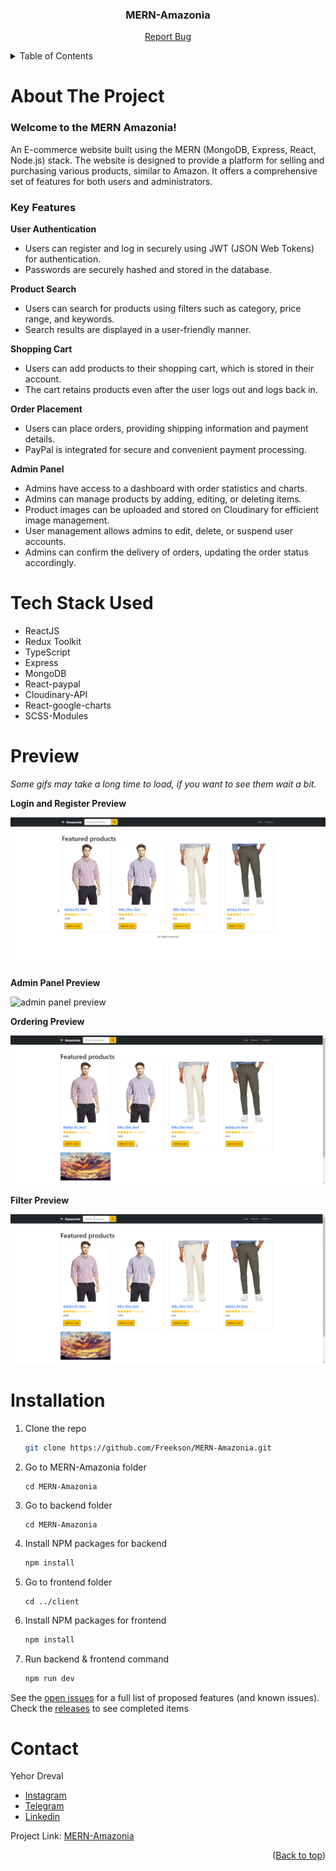 <div id="top"></div>

<div align="center">

<h3 align="center">MERN-Amazonia</h3>

  <p align="center">
    <a href="https://github.com/Freekson/MERN-Amazonia/issues">Report Bug</a>

  </p>
</div>

<!-- TABLE OF CONTENTS -->
<details>
  <summary>Table of Contents</summary>
  <ol>
   <li>
      <a href="#about-the-project">About The Project</a>
    </li>
    <li><a href="#stack">Stack</a></li>  
    <li><a href="#preview">Preview</a></li> 
    <li><a href="#instalation">Installation</a></li>
    <li><a href="#contact">Contact</a></li>
  </ol>
</details>

<!-- ABOUT THE PROJECT -->

# About The Project

### Welcome to the MERN Amazonia!

An E-commerce website built using the MERN (MongoDB, Express, React, Node.js) stack. The website is designed to provide a platform for selling and purchasing various products, similar to Amazon. It offers a comprehensive set of features for both users and administrators.

### Key Features

**User Authentication**

- Users can register and log in securely using JWT (JSON Web Tokens) for authentication.
- Passwords are securely hashed and stored in the database.

**Product Search**

- Users can search for products using filters such as category, price range, and keywords.
- Search results are displayed in a user-friendly manner.

**Shopping Cart**

- Users can add products to their shopping cart, which is stored in their account.
- The cart retains products even after the user logs out and logs back in.

**Order Placement**

- Users can place orders, providing shipping information and payment details.
- PayPal is integrated for secure and convenient payment processing.

**Admin Panel**

- Admins have access to a dashboard with order statistics and charts.
- Admins can manage products by adding, editing, or deleting items.
- Product images can be uploaded and stored on Cloudinary for efficient image management.
- User management allows admins to edit, delete, or suspend user accounts.
- Admins can confirm the delivery of orders, updating the order status accordingly.

<div id="stack"></div>

# Tech Stack Used

- ReactJS
- Redux Toolkit
- TypeScript
- Express
- MongoDB
- React-paypal
- Cloudinary-API
- React-google-charts
- SCSS-Modules
<!-- GETTING STARTED -->

# Preview

_Some gifs may take a long time to load, if you want to see them wait a bit._

**Login and Register Preview**

![register panel preview](readme-source/chrome_M7BeoHa0dJ.gif)

**Admin Panel Preview**

![admin panel preview](readme-source/chrome_m98tTEg1lx.gif)

**Ordering Preview**

![ordering preview](readme-source/chrome_6InDiknw1v.gif)

**Filter Preview**

![ordering preview](readme-source/chrome_4yh6YkkedP.gif)

<div id="instalation"></div>

# Installation

1. Clone the repo
   ```sh
   git clone https://github.com/Freekson/MERN-Amazonia.git
   ```
2. Go to MERN-Amazonia folder
   ```
   cd MERN-Amazonia
   ```
3. Go to backend folder
   ```
   cd MERN-Amazonia
   ```
4. Install NPM packages for backend
   ```sh
   npm install
   ```
5. Go to frontend folder
   ```
   cd ../client
   ```
6. Install NPM packages for frontend
   ```sh
   npm install
   ```
7. Run backend & frontend command
   ```sh
   npm run dev
   ```

See the [open issues](https://github.com/Freekson/MERN-Amazonia/issues) for a full list of proposed features (and known issues).  
Check the [releases](https://github.com/Freekson/MERN-Amazonia/releases) to see completed items

<!-- CONTACT -->

# Contact

Yehor Dreval

- [Instagram](https://www.instagram.com/freeksons)
- [Telegram](https://t.me/freekson)
- [Linkedin](https://www.linkedin.com/in/yehor-dreval-1634b4207/)

Project Link: [MERN-Amazonia](https://github.com/Freekson/MERN-Amazonia)

<p align="right">(<a href="#top">Back to top</a>)</p>
